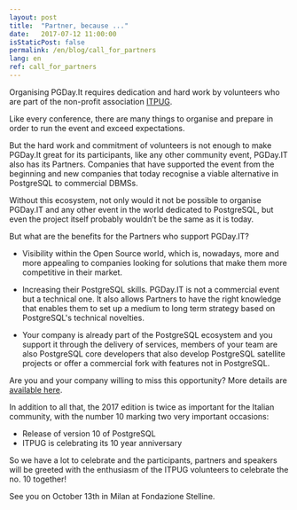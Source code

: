 ```yaml
---
layout: post
title:  "Partner, because ..."
date:   2017-07-12 11:00:00
isStaticPost: false
permalink: /en/blog/call_for_partners
lang: en
ref: call_for_partners
---
```


Organising PGDay.It requires dedication and hard work by volunteers who are part of the non-profit association [ITPUG](http://www.itpug.org/index.it.html).

Like every conference, there are many things to organise and prepare in order to run the event and exceed expectations.

But the hard work and commitment of volunteers is not enough to make PGDay.It great for its participants, 
like any other community event, PGDay.IT also has its Partners. Companies that have supported the event from the beginning and new companies 
that today recognise a viable alternative in PostgreSQL to commercial DBMSs.

Without this ecosystem, not only would it not be possible to organise PGDay.IT and any other event in the world dedicated to PostgreSQL, 
but even the project itself probably wouldn’t be the same as it is today.

But what are the benefits for the Partners who support PGDay.IT?

* Visibility within the Open Source world, which is, nowadays, more and more appealing to companies looking for solutions that make 
them more competitive in their market.

* Increasing their PostgreSQL skills. PGDay.IT is not a commercial event but a technical one. It also allows Partners to have the 
right knowledge that enables them to set up a medium to long term strategy based on PostgreSQL's technical novelties.

* Your company is already part of the PostgreSQL ecosystem and you support it through the delivery of services, 
members of your team are also PostgreSQL core developers that also develop PostgreSQL 
satellite projects or offer a commercial fork with features not in PostgreSQL.

Are you and your company willing to miss this opportunity? More details are [available here](http://2017.pgday.it/assets/Be_Partner_EN_PGDay_2017.pdf).

In addition to all that, the 2017 edition is twice as important for the Italian community, with the number 10 marking two very important occasions:

* Release of version 10 of PostgreSQL
* ITPUG is celebrating its 10 year anniversary

So we have a lot to celebrate and the participants, partners and speakers will be greeted with the enthusiasm of the ITPUG volunteers to celebrate 
the no. 10 together!

See you on October 13th in Milan at Fondazione Stelline.


